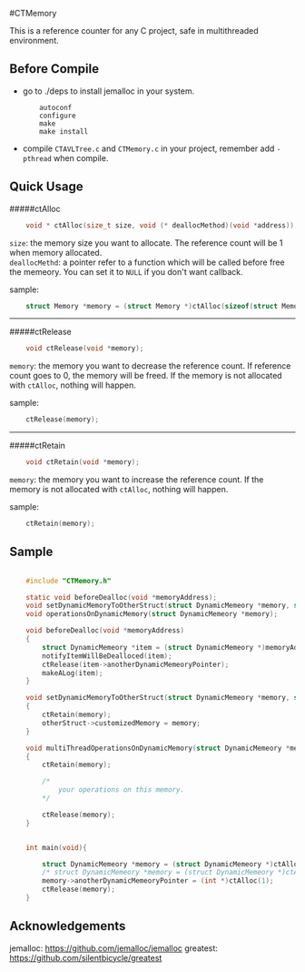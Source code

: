 #CTMemory

This is a reference counter for any C project, safe in multithreaded environment.

Before Compile
--------------

- go to ./deps to install jemalloc in your system.

    ```
        autoconf
        configure
        make
        make install
    ```

- compile `CTAVLTree.c` and `CTMemory.c` in your project, remember add `-pthread` when compile.

Quick Usage
-----------

#####ctAlloc

```C
    void * ctAlloc(size_t size, void (* deallocMethod)(void *address));
```

`size`: the memory size you want to allocate. The reference count will be 1 when memory allocated.  
`deallocMethd`: a pointer refer to a function which will be called before free the memeory. You can set it to `NULL` if you don't want callback.  

sample:

```C
    struct Memory *memory = (struct Memory *)ctAlloc(sizeof(struct Memory), NULL);
```

---

#####ctRelease

```C
    void ctRelease(void *memory);
```

`memory`: the memory you want to decrease the reference count. If reference count goes to 0, the memory will be freed. If the memory is not allocated with `ctAlloc`, nothing will happen.  

sample:

```C
    ctRelease(memory);
```

---

#####ctRetain

```C
    void ctRetain(void *memory);
```

`memory`: the memory you want to increase the reference count. If the memory is not allocated with `ctAlloc`, nothing will happen.

sample:

```C
    ctRetain(memory);
```

Sample
------

```C

    #include "CTMemory.h"

    static void beforeDealloc(void *memoryAddress);
    void setDynamicMemoryToOtherStruct(struct DynamicMemeory *memory, struct OtherStruct *otherStruct);
    void operationsOnDynamicMemory(struct DynamicMemeory *memory);

    void beforeDealloc(void *memoryAddress)
    {
        struct DynamicMemeory *item = (struct DynamicMemeory *)memoryAddress;
        notifyItemWillBeDealloced(item);
        ctRelease(item->anotherDynamicMemeoryPointer);
        makeALog(item);
    }

    void setDynamicMemoryToOtherStruct(struct DynamicMemeory *memory, struct OtherStruct *otherStruct)
    {
        ctRetain(memory);
        otherStruct->customizedMemory = memory;
    }

    void multiThreadOperationsOnDynamicMemory(struct DynamicMemeory *memory)
    {
        ctRetain(memory);

        /*
            your operations on this memory.
        */

        ctRelease(memory);
    }


    int main(void){

        struct DynamicMemeory *memory = (struct DynamicMemeory *)ctAlloc(sizeof(struct DynamicMemeory), beforeDealloc);
        /* struct DynamicMemeory *memory = (struct DynamicMemeory *)ctAlloc(sizeof(struct DynamicMemeory), NULL); */
        memory->anotherDynamicMemeoryPointer = (int *)ctAlloc(1);
        ctRelease(memory);
    }

```

Acknowledgements
----------------

jemalloc: https://github.com/jemalloc/jemalloc
greatest: https://github.com/silentbicycle/greatest 
